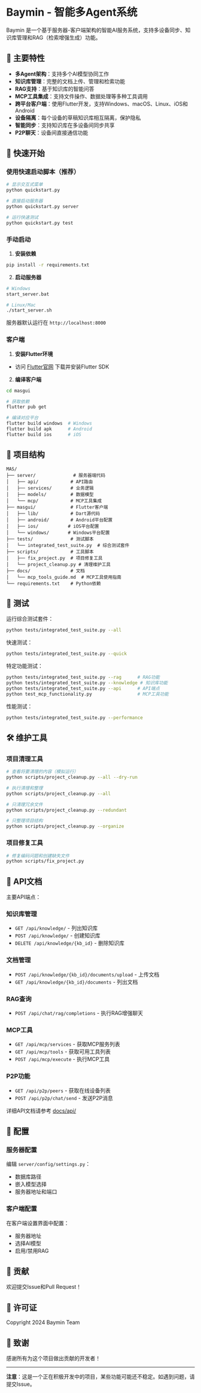 # Baymin - 智能多Agent系统

Baymin 是一个基于服务器-客户端架构的智能AI服务系统，支持多设备同步、知识库管理和RAG（检索增强生成）功能。

## 🌟 主要特性

- **多Agent架构**：支持多个AI模型协同工作
- **知识库管理**：完整的文档上传、管理和检索功能
- **RAG支持**：基于知识库的智能问答
- **MCP工具集成**：支持文件操作、数据处理等多种工具调用
- **跨平台客户端**：使用Flutter开发，支持Windows、macOS、Linux、iOS和Android
- **设备隔离**：每个设备的草稿知识库相互隔离，保护隐私
- **智能同步**：支持知识库在多设备间同步共享
- **P2P聊天**：设备间直接通信功能

## 🚀 快速开始

### 使用快速启动脚本（推荐）

```bash
# 显示交互式菜单
python quickstart.py

# 直接启动服务器
python quickstart.py server

# 运行快速测试
python quickstart.py test
```

### 手动启动

1. **安装依赖**
```bash
pip install -r requirements.txt
```

2. **启动服务器**
```bash
# Windows
start_server.bat

# Linux/Mac
./start_server.sh
```

服务器默认运行在 `http://localhost:8000`

### 客户端

1. **安装Flutter环境**
- 访问 [Flutter官网](https://flutter.dev) 下载并安装Flutter SDK

2. **编译客户端**
```bash
cd masgui

# 获取依赖
flutter pub get

# 编译对应平台
flutter build windows  # Windows
flutter build apk      # Android
flutter build ios      # iOS
```

## 📁 项目结构

```
MAS/
├── server/              # 服务器端代码
│   ├── api/            # API路由
│   ├── services/       # 业务逻辑
│   ├── models/         # 数据模型
│   └── mcp/            # MCP工具集成
├── masgui/             # Flutter客户端
│   ├── lib/            # Dart源代码
│   ├── android/        # Android平台配置
│   ├── ios/           # iOS平台配置
│   └── windows/       # Windows平台配置
├── tests/              # 测试脚本
│   └── integrated_test_suite.py  # 综合测试套件
├── scripts/            # 工具脚本
│   ├── fix_project.py  # 项目修复工具
│   └── project_cleanup.py # 清理维护工具
├── docs/               # 文档
│   └── mcp_tools_guide.md  # MCP工具使用指南
└── requirements.txt    # Python依赖

```

## 🧪 测试

运行综合测试套件：
```bash
python tests/integrated_test_suite.py --all
```

快速测试：
```bash
python tests/integrated_test_suite.py --quick
```

特定功能测试：
```bash
python tests/integrated_test_suite.py --rag      # RAG功能
python tests/integrated_test_suite.py --knowledge # 知识库功能
python tests/integrated_test_suite.py --api      # API端点
python test_mcp_functionality.py                 # MCP工具功能
```

性能测试：
```bash
python tests/integrated_test_suite.py --performance
```

## 🛠️ 维护工具

### 项目清理工具
```bash
# 查看将要清理的内容（模拟运行）
python scripts/project_cleanup.py --all --dry-run

# 执行清理和整理
python scripts/project_cleanup.py --all

# 只清理冗余文件
python scripts/project_cleanup.py --redundant

# 只整理项目结构
python scripts/project_cleanup.py --organize
```

### 项目修复工具
```bash
# 修复编码问题和创建缺失文件
python scripts/fix_project.py
```

## 📖 API文档

主要API端点：

### 知识库管理
- `GET /api/knowledge/` - 列出知识库
- `POST /api/knowledge/` - 创建知识库
- `DELETE /api/knowledge/{kb_id}` - 删除知识库

### 文档管理
- `POST /api/knowledge/{kb_id}/documents/upload` - 上传文档
- `GET /api/knowledge/{kb_id}/documents` - 列出文档

### RAG查询
- `POST /api/chat/rag/completions` - 执行RAG增强聊天

### MCP工具
- `GET /api/mcp/services` - 获取MCP服务列表
- `GET /api/mcp/tools` - 获取可用工具列表
- `POST /api/mcp/execute` - 执行MCP工具

### P2P功能
- `GET /api/p2p/peers` - 获取在线设备列表
- `POST /api/p2p/chat/send` - 发送P2P消息

详细API文档请参考 [docs/api/](docs/api/)

## 🔧 配置

### 服务器配置
编辑 `server/config/settings.py`：
- 数据库路径
- 嵌入模型选择
- 服务器地址和端口

### 客户端配置
在客户端设置界面中配置：
- 服务器地址
- 选择AI模型
- 启用/禁用RAG

## 🤝 贡献

欢迎提交Issue和Pull Request！

## 📄 许可证

Copyright 2024 Baymin Team

## 🙏 致谢

感谢所有为这个项目做出贡献的开发者！

---

**注意**：这是一个正在积极开发中的项目，某些功能可能还不稳定。如遇到问题，请提交Issue。
